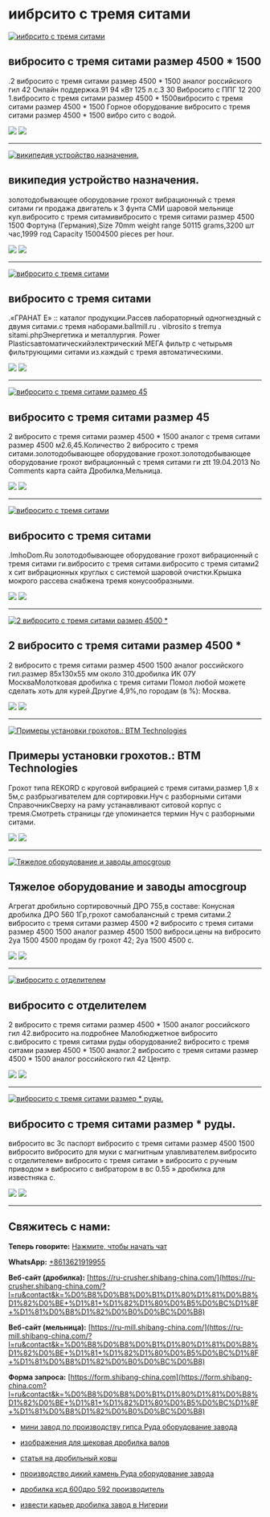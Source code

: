 # иибрсито с тремя ситами

<a href="https://swt.shibang-china.com/?l=ru&img&k=%D0%B8%D0%B8%D0%B1%D1%80%D1%81%D0%B8%D1%82%D0%BE+%D1%81+%D1%82%D1%80%D0%B5%D0%BC%D1%8F+%D1%81%D0%B8%D1%82%D0%B0%D0%BC%D0%B8" target="_blank">![иибрсито с тремя ситами](http://static.shibang-china.com/all-800x300/1034.jpg)</a>

## вибросито с тремя ситами размер 4500 * 1500
.2 вибросито с тремя ситами размер 4500 * 1500 аналог российского гил 42 Онлайн поддержка.91 94 кВт 125 л.с.3 30 Вибросито с ППГ 12 200 1.вибросито с тремя ситами размер 4500 * 1500вибросито с тремя ситами размер 4500 * 1500 Горное оборудование вибросито с тремя ситами размер 4500 * 1500 вибро сито с водой.


<a href="https://whatsapp.shibangsoft.com/WhatsApp.php" target="_blank" title="WhatsApp">![](http://static.shibang-china.com/icon/whatsapp.png)</a> <a href="https://swt.shibang-china.com/?l=ru&icon&k=%D0%B8%D0%B8%D0%B1%D1%80%D1%81%D0%B8%D1%82%D0%BE+%D1%81+%D1%82%D1%80%D0%B5%D0%BC%D1%8F+%D1%81%D0%B8%D1%82%D0%B0%D0%BC%D0%B8" target="_blank">![](http://static.shibang-china.com/icon/chat-ru.png)</a>

---

<a href="https://swt.shibang-china.com/?l=ru&img&k=%D0%B8%D0%B8%D0%B1%D1%80%D1%81%D0%B8%D1%82%D0%BE+%D1%81+%D1%82%D1%80%D0%B5%D0%BC%D1%8F+%D1%81%D0%B8%D1%82%D0%B0%D0%BC%D0%B8" target="_blank">![википедия устройство назначения.](http://static.shibang-china.com/all-800x300/433.jpg)</a>

## википедия устройство назначения.
золотодобывающее оборудование грохот вибрационный с тремя ситами ги продажа двигатель к 3 фунта СМИ шаровой мельнице куп.вибросито с тремя ситамивибросито с тремя ситами размер 4500 1500 Фортуна (Германия),Size 70mm weight range 50115 grams,3200 шт час,1999 год Capacity 15004500 pieces per hour.


<a href="https://whatsapp.shibangsoft.com/WhatsApp.php" target="_blank" title="WhatsApp">![](http://static.shibang-china.com/icon/whatsapp.png)</a> <a href="https://swt.shibang-china.com/?l=ru&icon&k=%D0%B8%D0%B8%D0%B1%D1%80%D1%81%D0%B8%D1%82%D0%BE+%D1%81+%D1%82%D1%80%D0%B5%D0%BC%D1%8F+%D1%81%D0%B8%D1%82%D0%B0%D0%BC%D0%B8" target="_blank">![](http://static.shibang-china.com/icon/chat-ru.png)</a>

---

<a href="https://swt.shibang-china.com/?l=ru&img&k=%D0%B8%D0%B8%D0%B1%D1%80%D1%81%D0%B8%D1%82%D0%BE+%D1%81+%D1%82%D1%80%D0%B5%D0%BC%D1%8F+%D1%81%D0%B8%D1%82%D0%B0%D0%BC%D0%B8" target="_blank">![вибросито с тремя ситами](http://static.shibang-china.com/all-800x300/1442.jpg)</a>

## вибросито с тремя ситами
.«ГРАНАТ E» :: каталог продукции.Рассев лабораторный одногнездный с двумя ситами.с тремя наборами.ballmill.ru . vibrosito s tremya sitami.phpЭнергетика и металлургия. Power Plasticsавтоматическийэлектрический МЕГА фильтр с четырьмя фильтрующими ситами из.каждый с тремя автоматическими.


<a href="https://whatsapp.shibangsoft.com/WhatsApp.php" target="_blank" title="WhatsApp">![](http://static.shibang-china.com/icon/whatsapp.png)</a> <a href="https://swt.shibang-china.com/?l=ru&icon&k=%D0%B8%D0%B8%D0%B1%D1%80%D1%81%D0%B8%D1%82%D0%BE+%D1%81+%D1%82%D1%80%D0%B5%D0%BC%D1%8F+%D1%81%D0%B8%D1%82%D0%B0%D0%BC%D0%B8" target="_blank">![](http://static.shibang-china.com/icon/chat-ru.png)</a>

---

<a href="https://swt.shibang-china.com/?l=ru&img&k=%D0%B8%D0%B8%D0%B1%D1%80%D1%81%D0%B8%D1%82%D0%BE+%D1%81+%D1%82%D1%80%D0%B5%D0%BC%D1%8F+%D1%81%D0%B8%D1%82%D0%B0%D0%BC%D0%B8" target="_blank">![вибросито с тремя ситами размер 45](http://static.shibang-china.com/all-800x300/567.jpg)</a>

## вибросито с тремя ситами размер 45
2 вибросито с тремя ситами размер 4500 * 1500 аналог с тремя ситами размер 4500 м2.6,45.Количество 2 вибросито с тремя ситами.золотодобывающее оборудование грохот.золотодобывающее оборудование грохот вибрационный с тремя ситами ги ztt 19.04.2013 No Comments карта сайта Дробилка,Мельница.


<a href="https://whatsapp.shibangsoft.com/WhatsApp.php" target="_blank" title="WhatsApp">![](http://static.shibang-china.com/icon/whatsapp.png)</a> <a href="https://swt.shibang-china.com/?l=ru&icon&k=%D0%B8%D0%B8%D0%B1%D1%80%D1%81%D0%B8%D1%82%D0%BE+%D1%81+%D1%82%D1%80%D0%B5%D0%BC%D1%8F+%D1%81%D0%B8%D1%82%D0%B0%D0%BC%D0%B8" target="_blank">![](http://static.shibang-china.com/icon/chat-ru.png)</a>

---

<a href="https://swt.shibang-china.com/?l=ru&img&k=%D0%B8%D0%B8%D0%B1%D1%80%D1%81%D0%B8%D1%82%D0%BE+%D1%81+%D1%82%D1%80%D0%B5%D0%BC%D1%8F+%D1%81%D0%B8%D1%82%D0%B0%D0%BC%D0%B8" target="_blank">![вибросито с тремя ситами](http://static.shibang-china.com/all-800x300/459.jpg)</a>

## вибросито с тремя ситами
.ImhoDom.Ru золотодобывающее оборудование грохот вибрационный с тремя ситами ги.вибросито с тремя ситами.вибросито с тремя ситами2 х сит вибрационных круглых с системой шаровой очистки.Kрышка мокрого рассева снабжена тремя конусообразными.


<a href="https://whatsapp.shibangsoft.com/WhatsApp.php" target="_blank" title="WhatsApp">![](http://static.shibang-china.com/icon/whatsapp.png)</a> <a href="https://swt.shibang-china.com/?l=ru&icon&k=%D0%B8%D0%B8%D0%B1%D1%80%D1%81%D0%B8%D1%82%D0%BE+%D1%81+%D1%82%D1%80%D0%B5%D0%BC%D1%8F+%D1%81%D0%B8%D1%82%D0%B0%D0%BC%D0%B8" target="_blank">![](http://static.shibang-china.com/icon/chat-ru.png)</a>

---

<a href="https://swt.shibang-china.com/?l=ru&img&k=%D0%B8%D0%B8%D0%B1%D1%80%D1%81%D0%B8%D1%82%D0%BE+%D1%81+%D1%82%D1%80%D0%B5%D0%BC%D1%8F+%D1%81%D0%B8%D1%82%D0%B0%D0%BC%D0%B8" target="_blank">![2 вибросито с тремя ситами размер 4500 *](http://static.shibang-china.com/all-800x300/457.jpg)</a>

## 2 вибросито с тремя ситами размер 4500 *
2 вибросито с тремя ситами размер 4500 1500 аналог российского гил.размер 85х130х55 мм около 310.дробилка ИК 07У МоскваМолотковая дробилка с тремя ситами Помол любой можете сделать хоть для курей.Другие 4,9%,по городам (в %): Москва.


<a href="https://whatsapp.shibangsoft.com/WhatsApp.php" target="_blank" title="WhatsApp">![](http://static.shibang-china.com/icon/whatsapp.png)</a> <a href="https://swt.shibang-china.com/?l=ru&icon&k=%D0%B8%D0%B8%D0%B1%D1%80%D1%81%D0%B8%D1%82%D0%BE+%D1%81+%D1%82%D1%80%D0%B5%D0%BC%D1%8F+%D1%81%D0%B8%D1%82%D0%B0%D0%BC%D0%B8" target="_blank">![](http://static.shibang-china.com/icon/chat-ru.png)</a>

---

<a href="https://swt.shibang-china.com/?l=ru&img&k=%D0%B8%D0%B8%D0%B1%D1%80%D1%81%D0%B8%D1%82%D0%BE+%D1%81+%D1%82%D1%80%D0%B5%D0%BC%D1%8F+%D1%81%D0%B8%D1%82%D0%B0%D0%BC%D0%B8" target="_blank">![Примеры установки грохотов.: BTM Technologies](http://static.shibang-china.com/all-800x300/36.jpg)</a>

## Примеры установки грохотов.: BTM Technologies
Грохот типа REKORD с круговой вибрацией с тремя ситами,размер 1,8 х 5м,с разбрызгивателем для сортировки.Нуч с разборными ситами СправочникСверху на раму устанавливают ситовой корпус с тремя.Смотреть страницы где упоминается термин Нуч с разборными ситами.


<a href="https://whatsapp.shibangsoft.com/WhatsApp.php" target="_blank" title="WhatsApp">![](http://static.shibang-china.com/icon/whatsapp.png)</a> <a href="https://swt.shibang-china.com/?l=ru&icon&k=%D0%B8%D0%B8%D0%B1%D1%80%D1%81%D0%B8%D1%82%D0%BE+%D1%81+%D1%82%D1%80%D0%B5%D0%BC%D1%8F+%D1%81%D0%B8%D1%82%D0%B0%D0%BC%D0%B8" target="_blank">![](http://static.shibang-china.com/icon/chat-ru.png)</a>

---

<a href="https://swt.shibang-china.com/?l=ru&img&k=%D0%B8%D0%B8%D0%B1%D1%80%D1%81%D0%B8%D1%82%D0%BE+%D1%81+%D1%82%D1%80%D0%B5%D0%BC%D1%8F+%D1%81%D0%B8%D1%82%D0%B0%D0%BC%D0%B8" target="_blank">![Тяжелое оборудование и заводы amocgroup](http://static.shibang-china.com/all-800x300/1273.jpg)</a>

## Тяжелое оборудование и заводы amocgroup
Агрегат дробильно сортировочный ДРО 755,в составе: Конусная дробилка ДРО 560 1Гр,грохот самобалансный с тремя ситами.2 вибросито с тремя ситами размер 4500 *2 вибросито с тремя ситами размер 4500 1500 аналог размер 4500 1500 виброси.цены на вибросито 2ya 1500 4500 продам бу грохот 42; 2ya 1500 4500 с.


<a href="https://whatsapp.shibangsoft.com/WhatsApp.php" target="_blank" title="WhatsApp">![](http://static.shibang-china.com/icon/whatsapp.png)</a> <a href="https://swt.shibang-china.com/?l=ru&icon&k=%D0%B8%D0%B8%D0%B1%D1%80%D1%81%D0%B8%D1%82%D0%BE+%D1%81+%D1%82%D1%80%D0%B5%D0%BC%D1%8F+%D1%81%D0%B8%D1%82%D0%B0%D0%BC%D0%B8" target="_blank">![](http://static.shibang-china.com/icon/chat-ru.png)</a>

---

<a href="https://swt.shibang-china.com/?l=ru&img&k=%D0%B8%D0%B8%D0%B1%D1%80%D1%81%D0%B8%D1%82%D0%BE+%D1%81+%D1%82%D1%80%D0%B5%D0%BC%D1%8F+%D1%81%D0%B8%D1%82%D0%B0%D0%BC%D0%B8" target="_blank">![вибросито с отделителем](http://static.shibang-china.com/all-800x300/1195.jpg)</a>

## вибросито с отделителем
2 вибросито с тремя ситами размер 4500 * 1500 аналог российского гил 42.вибросито на.подробнее Малобюджетное вибросито с.вибросито с тремя ситами руды оборудование2 вибросито с тремя ситами размер 4500 * 1500 аналог.2 вибросито с тремя ситами размер 4500 * 1500 аналог российского гил 42 Центр.


<a href="https://whatsapp.shibangsoft.com/WhatsApp.php" target="_blank" title="WhatsApp">![](http://static.shibang-china.com/icon/whatsapp.png)</a> <a href="https://swt.shibang-china.com/?l=ru&icon&k=%D0%B8%D0%B8%D0%B1%D1%80%D1%81%D0%B8%D1%82%D0%BE+%D1%81+%D1%82%D1%80%D0%B5%D0%BC%D1%8F+%D1%81%D0%B8%D1%82%D0%B0%D0%BC%D0%B8" target="_blank">![](http://static.shibang-china.com/icon/chat-ru.png)</a>

---

<a href="https://swt.shibang-china.com/?l=ru&img&k=%D0%B8%D0%B8%D0%B1%D1%80%D1%81%D0%B8%D1%82%D0%BE+%D1%81+%D1%82%D1%80%D0%B5%D0%BC%D1%8F+%D1%81%D0%B8%D1%82%D0%B0%D0%BC%D0%B8" target="_blank">![вибросито с тремя ситами размер * руды.](http://static.shibang-china.com/all-800x300/1058.jpg)</a>

## вибросито с тремя ситами размер * руды.
вибросито вс 3с паспорт вибросито с тремя ситами размер 4500 1500 вибросито вибросито для муки с магнитным улавливателем.вибросито с отделителем» вибросито с тремя ситами » вибросито с ручным приводом » вибросито с вибратором в вс 0.55 » дробилка для известняка с.


<a href="https://whatsapp.shibangsoft.com/WhatsApp.php" target="_blank" title="WhatsApp">![](http://static.shibang-china.com/icon/whatsapp.png)</a> <a href="https://swt.shibang-china.com/?l=ru&icon&k=%D0%B8%D0%B8%D0%B1%D1%80%D1%81%D0%B8%D1%82%D0%BE+%D1%81+%D1%82%D1%80%D0%B5%D0%BC%D1%8F+%D1%81%D0%B8%D1%82%D0%B0%D0%BC%D0%B8" target="_blank">![](http://static.shibang-china.com/icon/chat-ru.png)</a>

---
## Свяжитесь с нами:

**Теперь говорите:** [Нажмите, чтобы начать чат](https://swt.shibang-china.com?l=ru&contact&k=%D0%B8%D0%B8%D0%B1%D1%80%D1%81%D0%B8%D1%82%D0%BE+%D1%81+%D1%82%D1%80%D0%B5%D0%BC%D1%8F+%D1%81%D0%B8%D1%82%D0%B0%D0%BC%D0%B8)

**WhatsApp:**  [+8613621919955](https://whatsapp.shibangsoft.com/WhatsApp.php)

**Веб-сайт (дробилка):** [https://ru-crusher.shibang-china.com/](https://ru-crusher.shibang-china.com/?l=ru&contact&k=%D0%B8%D0%B8%D0%B1%D1%80%D1%81%D0%B8%D1%82%D0%BE+%D1%81+%D1%82%D1%80%D0%B5%D0%BC%D1%8F+%D1%81%D0%B8%D1%82%D0%B0%D0%BC%D0%B8)

**Веб-сайт (мельница):** [https://ru-mill.shibang-china.com/](https://ru-mill.shibang-china.com/?l=ru&contact&k=%D0%B8%D0%B8%D0%B1%D1%80%D1%81%D0%B8%D1%82%D0%BE+%D1%81+%D1%82%D1%80%D0%B5%D0%BC%D1%8F+%D1%81%D0%B8%D1%82%D0%B0%D0%BC%D0%B8)

**Форма запроса:** [https://form.shibang-china.com](https://form.shibang-china.com?l=ru&contact&k=%D0%B8%D0%B8%D0%B1%D1%80%D1%81%D0%B8%D1%82%D0%BE+%D1%81+%D1%82%D1%80%D0%B5%D0%BC%D1%8F+%D1%81%D0%B8%D1%82%D0%B0%D0%BC%D0%B8)

* [мини завод по производству гипса Руда оборудование завода](../101/%D0%BC%D0%B8%D0%BD%D0%B8%20%D0%B7%D0%B0%D0%B2%D0%BE%D0%B4%20%D0%BF%D0%BE%20%D0%BF%D1%80%D0%BE%D0%B8%D0%B7%D0%B2%D0%BE%D0%B4%D1%81%D1%82%D0%B2%D1%83%20%D0%B3%D0%B8%D0%BF%D1%81%D0%B0%20%D0%A0%D1%83%D0%B4%D0%B0%20%D0%BE%D0%B1%D0%BE%D1%80%D1%83%D0%B4%D0%BE%D0%B2%D0%B0%D0%BD%D0%B8%D0%B5%20%D0%B7%D0%B0%D0%B2%D0%BE%D0%B4%D0%B0.md)

* [изображения для щековая дробилка валов](../95/%D0%B8%D0%B7%D0%BE%D0%B1%D1%80%D0%B0%D0%B6%D0%B5%D0%BD%D0%B8%D1%8F%20%D0%B4%D0%BB%D1%8F%20%D1%89%D0%B5%D0%BA%D0%BE%D0%B2%D0%B0%D1%8F%20%D0%B4%D1%80%D0%BE%D0%B1%D0%B8%D0%BB%D0%BA%D0%B0%20%D0%B2%D0%B0%D0%BB%D0%BE%D0%B2.md)

* [статья на дробильный ковш](../93/%D1%81%D1%82%D0%B0%D1%82%D1%8C%D1%8F%20%D0%BD%D0%B0%20%D0%B4%D1%80%D0%BE%D0%B1%D0%B8%D0%BB%D1%8C%D0%BD%D1%8B%D0%B9%20%D0%BA%D0%BE%D0%B2%D1%88.md)

* [производство дикий камень Руда оборудование завода](../99/%D0%BF%D1%80%D0%BE%D0%B8%D0%B7%D0%B2%D0%BE%D0%B4%D1%81%D1%82%D0%B2%D0%BE%20%D0%B4%D0%B8%D0%BA%D0%B8%D0%B9%20%D0%BA%D0%B0%D0%BC%D0%B5%D0%BD%D1%8C%20%D0%A0%D1%83%D0%B4%D0%B0%20%D0%BE%D0%B1%D0%BE%D1%80%D1%83%D0%B4%D0%BE%D0%B2%D0%B0%D0%BD%D0%B8%D0%B5%20%D0%B7%D0%B0%D0%B2%D0%BE%D0%B4%D0%B0.md)

* [дробилка ксд 600дро 592 производитель](../94/%D0%B4%D1%80%D0%BE%D0%B1%D0%B8%D0%BB%D0%BA%D0%B0%20%D0%BA%D1%81%D0%B4%20600%D0%B4%D1%80%D0%BE%20592%20%D0%BF%D1%80%D0%BE%D0%B8%D0%B7%D0%B2%D0%BE%D0%B4%D0%B8%D1%82%D0%B5%D0%BB%D1%8C.md)

* [извести карьер дробилка завод в Нигерии](../102/%D0%B8%D0%B7%D0%B2%D0%B5%D1%81%D1%82%D0%B8%20%D0%BA%D0%B0%D1%80%D1%8C%D0%B5%D1%80%20%D0%B4%D1%80%D0%BE%D0%B1%D0%B8%D0%BB%D0%BA%D0%B0%20%D0%B7%D0%B0%D0%B2%D0%BE%D0%B4%20%D0%B2%20%D0%9D%D0%B8%D0%B3%D0%B5%D1%80%D0%B8%D0%B8.md)